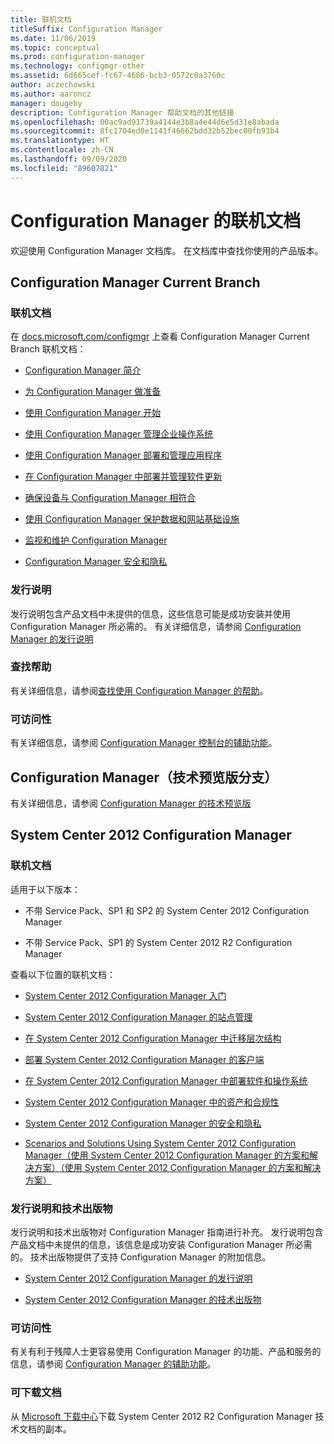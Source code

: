 ```yaml
---
title: 联机文档
titleSuffix: Configuration Manager
ms.date: 11/06/2019
ms.topic: conceptual
ms.prod: configuration-manager
ms.technology: configmgr-other
ms.assetid: 6d665cef-fc67-4686-bcb3-0572c0a3760c
author: aczechowski
ms.author: aaroncz
manager: dougeby
description: Configuration Manager 帮助文档的其他链接
ms.openlocfilehash: 00ac9ad91739a4144e3b8a4e44d6e5d31e8abada
ms.sourcegitcommit: 8fc1704ed0e1141f46662bdd32b52bec00fb93b4
ms.translationtype: HT
ms.contentlocale: zh-CN
ms.lasthandoff: 09/09/2020
ms.locfileid: "89607821"
---
```

# <a name="online-documentation-for-configuration-manager"></a>Configuration Manager 的联机文档

<!-- this article is a placeholder for the historical CHM file, or F1 help, as all the versions used the same FWLINK to get to help. Due to that, this file is used to help redirect the reader to the product they want help with -->

欢迎使用 Configuration Manager 文档库。 在文档库中查找你使用的产品版本。

## <a name="configuration-manager-current-branch"></a>Configuration Manager Current Branch

### <a name="online-documentation"></a>联机文档

在 [docs.microsoft.com/configmgr](/configmgr) 上查看 Configuration Manager Current Branch 联机文档：  

- [Configuration Manager 简介](../understand/introduction.md)  

- [为 Configuration Manager 做准备](../plan-design/get-ready.md)  

- [使用 Configuration Manager 开始](../servers/deploy/start-using.md)  

- [使用 Configuration Manager 管理企业操作系统](../../osd/understand/introduction-to-operating-system-deployment.md)  

- [使用 Configuration Manager 部署和管理应用程序](../../apps/deploy-use/deploy-applications.md)  

- [在 Configuration Manager 中部署并管理软件更新](../../sum/understand/software-updates-introduction.md)  

- [确保设备与 Configuration Manager 相符合](../../compliance/understand/ensure-device-compliance.md)  

- [使用 Configuration Manager 保护数据和网站基础设施](../../protect/understand/protect-data-and-site-infrastructure.md)  

- [监视和维护 Configuration Manager](../servers/manage/maintenance-tasks.md)  

- [Configuration Manager 安全和隐私](../plan-design/security/security-and-privacy.md)  

### <a name="release-notes"></a>发行说明

发行说明包含产品文档中未提供的信息，这些信息可能是成功安装并使用 Configuration Manager 所必需的。 有关详细信息，请参阅 [Configuration Manager 的发行说明](../servers/deploy/install/release-notes.md)  

### <a name="find-help"></a>查找帮助

有关详细信息，请参阅[查找使用 Configuration Manager 的帮助](../understand/find-help.md)。

### <a name="accessibility"></a>可访问性

有关详细信息，请参阅 [Configuration Manager 控制台的辅助功能](../understand/accessibility-features.md)。

## <a name="configuration-manager-technical-preview-branch"></a>Configuration Manager（技术预览版分支）

有关详细信息，请参阅 [Configuration Manager 的技术预览版](../get-started/technical-preview.md)  

## <a name="system-center-2012-configuration-manager"></a>System Center 2012 Configuration Manager

### <a name="online-documentation"></a>联机文档

适用于以下版本：

- 不带 Service Pack、SP1 和 SP2 的 System Center 2012 Configuration Manager  

- 不带 Service Pack、SP1 的 System Center 2012 R2 Configuration Manager  

查看以下位置的联机文档：  

- [System Center 2012 Configuration Manager 入门](/previous-versions/system-center/system-center-2012-R2/gg682144\(v=technet.10\))  

- [System Center 2012 Configuration Manager 的站点管理](/previous-versions/system-center/system-center-2012-R2/gg681983\(v=technet.10\))  

- [在 System Center 2012 Configuration Manager 中迁移层次结构](/previous-versions/system-center/system-center-2012-R2/gg682006\(v=technet.10\))  

- [部署 System Center 2012 Configuration Manager 的客户端](/previous-versions/system-center/system-center-2012-R2/gg699391\(v=technet.10\))  

- [在 System Center 2012 Configuration Manager 中部署软件和操作系统](/previous-versions/system-center/system-center-2012-R2/gg699393\(v=technet.10\))  

- [System Center 2012 Configuration Manager 中的资产和合规性](/previous-versions/system-center/system-center-2012-R2/gg682029\(v=technet.10\))  

- [System Center 2012 Configuration Manager 的安全和隐私](/previous-versions/system-center/system-center-2012-R2/gg682033\(v=technet.10\))  

- [Scenarios and Solutions Using System Center 2012 Configuration Manager（使用 System Center 2012 Configuration Manager 的方案和解决方案）（使用 System Center 2012 Configuration Manager 的方案和解决方案）](/previous-versions/system-center/system-center-2012-R2/jj884163\(v=technet.10\))  

### <a name="release-notes-and-technical-publications"></a>发行说明和技术出版物

发行说明和技术出版物对 Configuration Manager 指南进行补充。 发行说明包含产品文档中未提供的信息，该信息是成功安装 Configuration Manager 所必需的。 技术出版物提供了支持 Configuration Manager 的附加信息。  

- [System Center 2012 Configuration Manager 的发行说明](/previous-versions/system-center/system-center-2012-R2/jj870706\(v=technet.10\))  

- [System Center 2012 Configuration Manager 的技术出版物](/previous-versions/system-center/system-center-2012-R2/hh531521\(v=technet.10\))  

### <a name="accessibility"></a>可访问性

有关有利于残障人士更容易使用 Configuration Manager 的功能、产品和服务的信息，请参阅 [Configuration Manager 的辅助功能](/previous-versions/system-center/system-center-2012-R2/jj553406\(v=technet.10\))。

### <a name="downloadable-documentation"></a>可下载文档

从 [Microsoft 下载中心](https://www.microsoft.com/download/details.aspx?id=29256)下载 System Center 2012 R2 Configuration Manager 技术文档的副本。